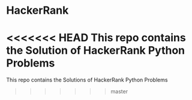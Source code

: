 # HackerRank
<<<<<<< HEAD
This repo contains the Solution of HackerRank Python Problems
=======
This repo contains the Solutions of HackerRank Python Problems
>>>>>>> master
